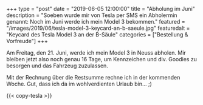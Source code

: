 +++
type = "post"
date = "2019-06-05 12:00:00"
title = "Abholung im Juni"
description = "Soeben wurde mir von Tesla per SMS ein Abholermin genannt: Noch im Juni werde ich mein Model 3 bekommen."
featured = "/images/2019/06/tesla-model-3-keycard-an-b-saeule.jpg"
featuredalt = "Keycard des Tesla Model 3 an der B-Säule"
categories = ["Bestellung & Vorfreude"]
+++

Am Freitag, den 21. Juni, werde ich mein Model 3 in Neuss abholen. Mir bleiben jetzt also noch genau 16 Tage, um Kennzeichen und div. Goodies zu besorgen und das Fahrzeug zuzulassen.

Mit der Rechnung über die Restsumme rechne ich in der kommenden Woche. Gut, dass ich da im wohlverdienten Urlaub bin… ;)

{{< copy-tesla >}}
